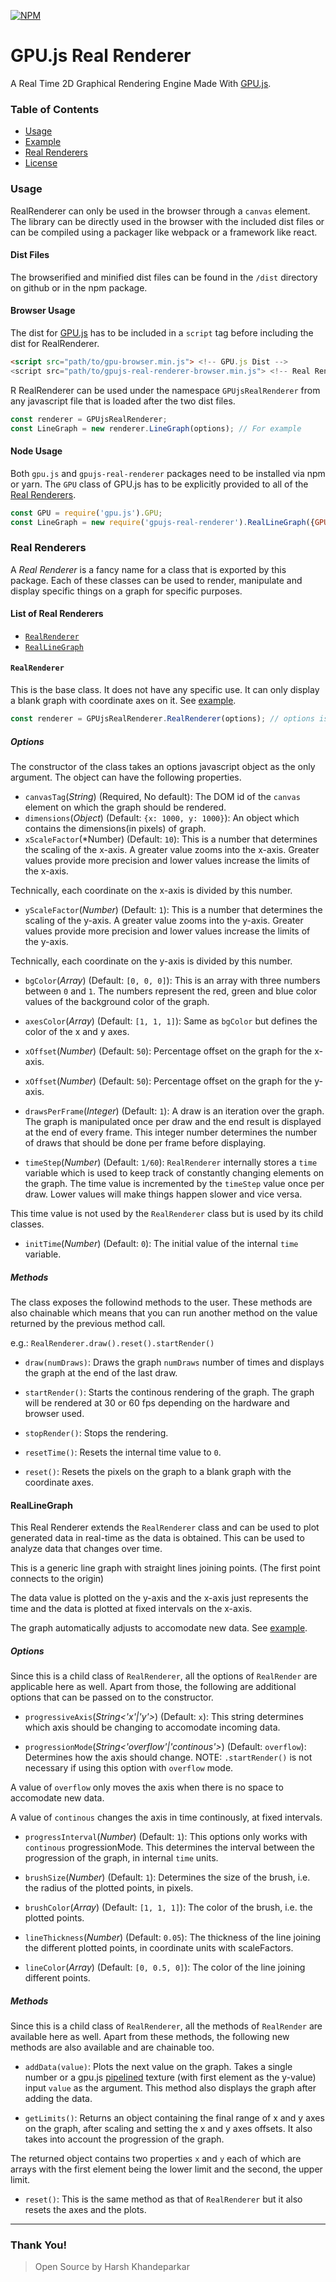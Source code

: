 [![NPM](https://nodei.co/npm/gpujs-real-renderer.png)](https://npmjs.org/package/gpujs-real-renderer)

# GPU.js Real Renderer
A Real Time 2D Graphical Rendering Engine Made With [GPU.js](https://github.com/gpujs/gpu.js).

### Table of Contents
- [Usage](#usage)
- [Example](https://harshkhandeparkar.github.io/gpujs-real-renderer)
- [Real Renderers](#real-renderers)
- [License](LICENSE)

### Usage
RealRenderer can only be used in the browser through a `canvas` element. The library can be directly used in the browser with the included dist files or can be compiled using a packager like webpack or a framework like react.

#### Dist Files
The browserified and minified dist files can be found in the `/dist` directory on github or in the npm package.

#### Browser Usage
The dist for [GPU.js](https://github.com/gpujs/gpu.js) has to be included in a `script` tag before including the dist for RealRenderer.

```html
<script src="path/to/gpu-browser.min.js"> <!-- GPU.js Dist -->
<script src="path/to/gpujs-real-renderer-browser.min.js"> <!-- Real Renderer Dist-->
```
R
RealRenderer can be used under the namespace `GPUjsRealRenderer` from any javascript file that is loaded after the two dist files.

```js
const renderer = GPUjsRealRenderer;
const LineGraph = new renderer.LineGraph(options); // For example
```

#### Node Usage
Both `gpu.js` and `gpujs-real-renderer` packages need to be installed via npm or yarn.
The `GPU` class of GPU.js has to be explicitly provided to all of the [Real Renderers](#real-renderers).

```js
const GPU = require('gpu.js').GPU;
const LineGraph = new require('gpujs-real-renderer').RealLineGraph({GPU: GPU /**The most important part*/, canvasTag: 'canvas-id'}) // LineGraph is an example.
```

### Real Renderers
A *Real Renderer* is a fancy name for a class that is exported by this package. Each of these classes can be used to render, manipulate and display specific things on a graph for specific purposes.

#### List of Real Renderers
- [`RealRenderer`](#realrenderer)
- [`RealLineGraph`](#reallinegraph)

#### `RealRenderer`
This is the base class. It does not have any specific use. It can only display a blank graph with coordinate axes on it. See [example](https://harshkhandeparkar.github.io/gpujs-real-renderer).

```js
const renderer = GPUjsRealRenderer.RealRenderer(options); // options is an object that is explained ahead
```

##### Options
The constructor of the class takes an options javascript object as the only argument. The object can have the following properties.

- `canvasTag`(*String*) (Required, No default): The DOM id of the `canvas` element on which the graph should be rendered.
- `dimensions`(*Object*) (Default: `{x: 1000, y: 1000}`): An object which contains the dimensions(in pixels) of graph.
- `xScaleFactor`(*Number) (Default: `10`): This is a number that determines the scaling of the x-axis. A greater value zooms into the x-axis. Greater values provide more precision and lower values increase the limits of the x-axis.

Technically, each coordinate on the x-axis is divided by this number.

- `yScaleFactor`(*Number*) (Default: `1`): This is a number that determines the scaling of the y-axis. A greater value zooms into the y-axis. Greater values provide more precision and lower values increase the limits of the y-axis.

Technically, each coordinate on the y-axis is divided by this number.

- `bgColor`(*Array*) (Default: `[0, 0, 0]`): This is an array with three numbers between `0` and `1`. The numbers represent the red, green and blue color values of the background color of the graph.

- `axesColor`(*Array*) (Default: `[1, 1, 1]`): Same as `bgColor` but defines the color of the x and y axes.

- `xOffset`(*Number*) (Default: `50`): Percentage offset on the graph for the x-axis.

- `xOffset`(*Number*) (Default: `50`): Percentage offset on the graph for the y-axis.

- `drawsPerFrame`(*Integer*) (Default: `1`): A draw is an iteration over the graph. The graph is manipulated once per draw and the end result is displayed at the end of every frame. This integer number determines the number of draws that should be done per frame before displaying.

- `timeStep`(*Number*) (Default: `1/60`): `RealRenderer` internally stores a `time` variable which is used to keep track of constantly changing elements on the graph. The time value is incremented by the `timeStep` value once per draw. Lower values will make things happen slower and vice versa.

This time value is not used by the `RealRenderer` class but is used by its child classes.

- `initTime`(*Number*) (Default: `0`): The initial value of the internal `time` variable.


##### Methods
The class exposes the followind methods to the user. These methods are also chainable which means that you can run another method on the value returned by the previous method call.

e.g.: `RealRenderer.draw().reset().startRender()`

- `draw(numDraws)`: Draws the graph `numDraws` number of times and displays the graph at the end of the last draw.

- `startRender()`: Starts the continous rendering of the graph. The graph will be rendered at 30 or 60 fps depending on the hardware and browser used.

- `stopRender()`: Stops the rendering.

- `resetTime()`: Resets the internal time value to `0`.

- `reset()`: Resets the pixels on the graph to a blank graph with the coordinate axes.

#### RealLineGraph
This Real Renderer extends the `RealRenderer` class and can be used to plot generated data in real-time as the data is obtained. This can be used to analyze data that changes over time.

This is a generic line graph with straight lines joining points. (The first point connects to the origin)

The data value is plotted on the y-axis and the x-axis just represents the time and the data is plotted at fixed intervals on the x-axis.

The graph automatically adjusts to accomodate new data. See [example](https://harshkhandeparkar.github.io/gpujs-real-renderer).

##### Options
Since this is a child class of `RealRenderer`, all the options of `RealRender` are applicable here as well.
Apart from those, the following are additional options that can be passed on to the constructor.

- `progressiveAxis`(*String<'x'|'y'>*) (Default: `x`): This string determines which axis should be changing to accomodate incoming data.

- `progressionMode`(*String<'overflow'|'continous'>*) (Default: `overflow`): Determines how the axis should change. NOTE: `.startRender()` is not necessary if using this option with `overflow` mode.

A value of `overflow` only moves the axis when there is no space to accomodate new data.

A value of `continous` changes the axis in time continously, at fixed intervals.

- `progressInterval`(*Number*) (Default: `1`): This options only works with `continous` progressionMode. This determines the interval between the progression of the graph, in internal `time` units.

- `brushSize`(*Number*) (Default: `1`): Determines the size of the brush, i.e. the radius of the plotted points, in pixels.

- `brushColor`(*Array*) (Default: `[1, 1, 1]`): The color of the brush, i.e. the plotted points.

- `lineThickness`(*Number*) (Default: `0.05`): The thickness of the line joining the different plotted points, in coordinate units with scaleFactors.

- `lineColor`(*Array*) (Default: `[0, 0.5, 0]`): The color of the line joining different points.

##### Methods
Since this is a child class of `RealRenderer`, all the methods of `RealRender` are available here as well.
Apart from these methods, the following new methods are also available and are chainable too.

- `addData(value)`: Plots the next value on the graph. Takes a single number or a gpu.js [pipelined](https://github.com/gpujs/gpu.js#pipelining) texture (with first element as the y-value) input `value` as the argument. This method also displays the graph after adding the data.

- `getLimits()`: Returns an object containing the final range of x and y axes on the graph, after scaling and setting the x and y axes offsets. It also takes into account the progression of the graph.

The returned object contains two properties `x` and `y` each of which are arrays with the first element being the lower limit and the second, the upper limit.

- `reset()`: This is the same method as that of `RealRenderer` but it also resets the axes and the plots.


****
### Thank You!

> Open Source by Harsh Khandeparkar